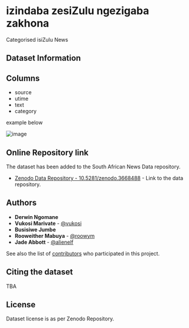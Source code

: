 # izindaba zesiZulu ngezigaba zakhona

Categorised isiZulu News

## Dataset Information

## Columns
* source
* utime
* text
* category

example below

![image](https://user-images.githubusercontent.com/836223/149740679-83e9cee2-8c4e-4424-bee6-50fcd15d6674.png)

## Online Repository link

The dataset has been added to the South African News Data repository. 
* [Zenodo Data Repository - 10.5281/zenodo.3668488](https://doi.org/10.5281/zenodo.3668488) - Link to the data repository.

## Authors

* **Derwin Ngomane**
* **Vukosi Marivate** - [@vukosi](https://twitter.com/vukosi)
* **Busisiwe Jumbe**
* **Rooweither Mabuya** - [@roowym](https://twitter.com/roowym)
* **Jade Abbott** - [@alienelf](https://twitter.com/alienelf)

See also the list of [contributors](https://github.com/dsfsi/embedding-eval-data//contributors) who participated in this project.

## Citing the dataset

TBA

## License

Dataset license is as per Zenodo Repository.
